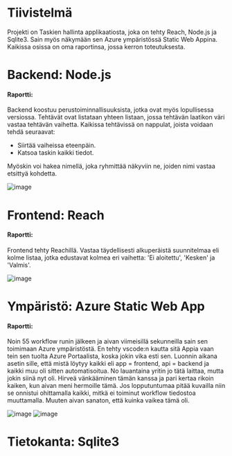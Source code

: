# Tiivistelmä
Projekti on Taskien hallinta applikaatiosta, joka on tehty Reach, Node.js ja Sqlite3. Sain myös näkymään sen Azure ympäristössä Static Web Appina. Kaikissa osissa on oma raportinsa, jossa kerron toteutuksesta.


# Backend: Node.js

#### Raportti:
Backend koostuu perustoiminnallisuuksista, jotka ovat myös lopullisessa versiossa. 
Tehtävät ovat listataan yhteen listaan, jossa tehtävän laatikon väri vastaa tehtävän vaihetta.
Kaikissa tehtävissä on nappulat, joista voidaan tehdä seuraavat:
- Siirtää vaiheissa eteenpäin.
- Katsoa taskin kaikki tiedot.

Myöskin voi hakea nimellä, joka ryhmittää näkyviin ne, joiden nimi vastaa etsittyä kohdetta.

![image](https://github.com/user-attachments/assets/11d158f5-b808-4a00-900c-1617f2a33336)

# Frontend: Reach

#### Raportti:
Frontend tehty Reachillä. Vastaa täydellisesti alkuperäistä suunnitelmaa eli kolme listaa, jotka edustavat kolmea eri vaihetta: 'Ei aloitettu', 'Kesken' ja 'Valmis'.

![image](https://github.com/user-attachments/assets/c4243373-9e87-4ebc-b7c4-3dee33615f1b)

# Ympäristö: Azure Static Web App

#### Raportti:
Noin 55 workflow runin jälkeen ja aivan viimeisillä sekunneilla sain sen toimimaan Azure ympäristöstä. En tehty vscode:n kautta sitä Appia vaan tein sen tuolta Azure Portaalista, koska jokin vika esti sen. Luonnin aikana asetin sille, että mistä löytyy kaikki eli app = frontend, api = backend ja kaikki muu oli sitten automatisoitua. No lauantaina yritin jo tätä laittaa, mutta jokin siinä nyt oli. Hirveä vänkääminen tämän kanssa ja pari kertaa rikoin kaiken, kun aivan meni hermoille tämä. Jos lopputuntumaa pitää kuvailla niin se onnistui ohittamalla kaikki, mitkä ei toiminut workflow tiedostoa muuttamalla. Muuten aivan sanaton, että kuinka vaikea tämä oli.

![image](https://github.com/user-attachments/assets/b19e48fc-76bf-472b-a176-09f08e3f486e)
![image](https://github.com/user-attachments/assets/1c7d6822-a6fd-431e-aba1-af5aaaf1c201)


# Tietokanta: Sqlite3


